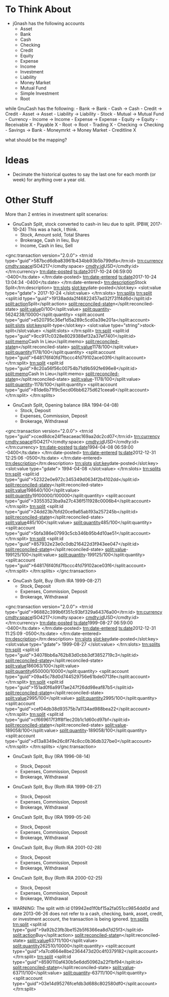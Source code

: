 # To Think About
- jGnash has the following accounts
	- Asset
	- Bank
	- Cash
	- Checking
	- Credit
	- Equity
	- Expense
	- Income
	- Investment
	- Liability
	- Money Market
	- Mutual Fund
	- Simple Investment
	- Root
	
 while GnuCash has the following:
 	- Bank				-> Bank
 	- Cash				-> Cash
 	- Credit			-> Credit
 	- Asset				-> Asset
 	- Liability			-> Liability
 	- Stock
 	- Mutual			-> Mutual Fund
 	- Currency
 	- Income			-> Income
 	- Expense			-> Expense
 	- Equity			-> Equity
 	- Receivable		X
 	- Payable			X
 	- Root				-> Root
 	- Trading			X
 	- Checking			-> Checking
 	- Savings			-> Bank
 	- Moneymrkt			-> Money Market
 	- Creditline		X
 	
 what should be the mapping?
 
 
 # Ideas
 - Decimate the historical quotes to say the last one for each month (or week) for anything over a year old.
 
 
 # Other Stuff
 More than 2 entries in investment split scenarios:
 - GnuCash Split, stock converted to cash-in lieu due to split. (PBW, 2017-10-24)
  This was a hack, I think.
	- Stock, Amount sold, Total Shares
	- Brokerage, Cash in lieu, Buy
	- Income, Cash in lieu, Sell

<gnc:transaction version="2.0.0">
  <trn:id type="guid">587bcd6dba83961b434bb93b5b799dfa</trn:id>
  <trn:currency>
    <cmdty:space>ISO4217</cmdty:space>
    <cmdty:id>USD</cmdty:id>
  </trn:currency>
  <trn:date-posted>
    <ts:date>2017-10-24 06:59:00 -0400</ts:date>
  </trn:date-posted>
  <trn:date-entered>
    <ts:date>2017-10-24 13:04:34 -0400</ts:date>
  </trn:date-entered>
  <trn:description>Stock Split</trn:description>
  <trn:slots>
    <slot>
      <slot:key>date-posted</slot:key>
      <slot:value type="gdate">
        <gdate>2017-10-24</gdate>
      </slot:value>
    </slot>
  </trn:slots>
  <trn:splits>
    <trn:split>
      <split:id type="guid">19138adda2f46822457ad32f731f4d6d</split:id>
      <split:action>Split</split:action>
      <split:reconciled-state>n</split:reconciled-state>
      <split:value>0/100</split:value>
      <split:quantity>-5624238/10000</split:quantity>
      <split:account type="guid">e520795c36ef1d5a289c5cd0a39e201a</split:account>
      <split:slots>
        <slot>
          <slot:key>split-type</slot:key>
          <slot:value type="string">stock-split</slot:value>
        </slot>
      </split:slots>
    </trn:split>
    <trn:split>
      <split:id type="guid">9cc917c0328e8029388ef32a37ef7401</split:id>
      <split:memo>Cash In Lieu</split:memo>
      <split:reconciled-state>n</split:reconciled-state>
      <split:value>1178/100</split:value>
      <split:quantity>1178/100</split:quantity>
      <split:account type="guid">648176f40fd7fbccc4fd79102ace03f6</split:account>
    </trn:split>
    <trn:split>
      <split:id type="guid">8c20a56f56c00754b71d9b592fe696e8</split:id>
      <split:memo>Cash In Lieu</split:memo>
      <split:reconciled-state>n</split:reconciled-state>
      <split:value>-1178/100</split:value>
      <split:quantity>-1178/100</split:quantity>
      <split:account type="guid">81de6b71f9c5ecd06bb6275d621ceea6</split:account>
    </trn:split>
  </trn:splits>

	
 
 - GnuCash Split, Opening balance (IRA 1994-04-08)
 	- Stock, Deposit
 	- Expenses, Commission, Deposit
 	- Brokerage, Withdrawal
 	
<gnc:transaction version="2.0.0">
  <trn:id type="guid">cced8dce24f1eacaeac169aa2dc2cd07</trn:id>
  <trn:currency>
    <cmdty:space>ISO4217</cmdty:space>
    <cmdty:id>USD</cmdty:id>
  </trn:currency>
  <trn:date-posted>
    <ts:date>1994-04-08 06:59:00 -0400</ts:date>
  </trn:date-posted>
  <trn:date-entered>
    <ts:date>2012-12-31 12:25:06 -0500</ts:date>
  </trn:date-entered>
  <trn:description></trn:description>
  <trn:slots>
    <slot>
      <slot:key>date-posted</slot:key>
      <slot:value type="gdate">
        <gdate>1994-04-08</gdate>
      </slot:value>
    </slot>
  </trn:slots>
  <trn:splits>
    <trn:split>
      <split:id type="guid">52322e0e972c345349d0634f2b4102dd</split:id>
      <split:reconciled-state>y</split:reconciled-state>
      <split:value>198640/100</split:value>
      <split:quantity>19100000/100000</split:quantity>
      <split:account type="guid">33553523ba9a27c436f511928c0006b4</split:account>
    </trn:split>
    <trn:split>
      <split:id type="guid">24dd23b7bfd20ce9a65ab193a257245b</split:id>
      <split:reconciled-state>n</split:reconciled-state>
      <split:value>485/100</split:value>
      <split:quantity>485/100</split:quantity>
      <split:account type="guid">5bfa386e07993c5cb346b95b4d10ae51</split:account>
    </trn:split>
    <trn:split>
      <split:id type="guid">857932e23e0c0db216422d3f943ee047</split:id>
      <split:reconciled-state>n</split:reconciled-state>
      <split:value>-199125/100</split:value>
      <split:quantity>-199125/100</split:quantity>
      <split:account type="guid">648176f40fd7fbccc4fd79102ace03f6</split:account>
    </trn:split>
  </trn:splits>
</gnc:transaction>

 	
 	
 - GnuCash Split, Buy (Roth IRA 1999-08-27)
 	- Stock, Deposit
 	- Expenses, Commission, Deposit
 	- Brokerage, Withdrawal
 	
<gnc:transaction version="2.0.0">
  <trn:id type="guid">96882c399b6f351c93bf329a64376a00</trn:id>
  <trn:currency>
    <cmdty:space>ISO4217</cmdty:space>
    <cmdty:id>USD</cmdty:id>
  </trn:currency>
  <trn:date-posted>
    <ts:date>1999-08-27 06:59:00 -0400</ts:date>
  </trn:date-posted>
  <trn:date-entered>
    <ts:date>2012-12-31 11:25:09 -0500</ts:date>
  </trn:date-entered>
  <trn:description></trn:description>
  <trn:slots>
    <slot>
      <slot:key>date-posted</slot:key>
      <slot:value type="gdate">
        <gdate>1999-08-27</gdate>
      </slot:value>
    </slot>
  </trn:slots>
  <trn:splits>
    <trn:split>
      <split:id type="guid">34078bb6a762b83d0cbb3df3852719c3</split:id>
      <split:reconciled-state>y</split:reconciled-state>
      <split:value>186063/100</split:value>
      <split:quantity>650000/10000</split:quantity>
      <split:account type="guid">09a45c78d0d744529756e61bde0713fe</split:account>
    </trn:split>
    <trn:split>
      <split:id type="guid">151ad0f6a9917ae247f26dd98eaf87b5</split:id>
      <split:reconciled-state>n</split:reconciled-state>
      <split:value>2995/100</split:value>
      <split:quantity>2995/100</split:quantity>
      <split:account type="guid">cef04db38d93575b7a1134ad988bea22</split:account>
    </trn:split>
    <trn:split>
      <split:id type="guid">cf669617f3ff8f1ec20b1c1d60cd97bf</split:id>
      <split:reconciled-state>n</split:reconciled-state>
      <split:value>-189058/100</split:value>
      <split:quantity>-189058/100</split:quantity>
      <split:account type="guid">d13a8349e26c8f74c8cc0b36db327be0</split:account>
    </trn:split>
  </trn:splits>
</gnc:transaction>

 	
 	
 -  GnuCash Split, Buy (IRA 1996-08-14)
 	- Stock, Deposit
 	- Expenses, Commission, Deposit
 	- Brokerage, Withdrawal
 
 - GnuCash Split, Buy (Roth IRA 1999-08-27)
 	- Stock, Deposit
 	- Expenses, Commission, Deposit
 	- Brokerage, Withdrawal
  
 - GnuCash Split, Buy (IRA 1999-05-24)
 	- Stock, Deposit
 	- Expenses, Commission, Deposit
 	- Brokerage, Withdrawal
  
 - GnuCash Split, Buy (Roth IRA 2001-02-28)
 	- Stock, Deposit
 	- Expenses, Commission, Deposit
 	- Brokerage, Withdrawal
  
 - GnuCash Split, Buy (Roth IRA 2000-02-25)
 	- Stock, Deposit
 	- Expenses, Commission, Deposit
 	- Brokerage, Withdrawal
 
 
 
 - WARNING: The split with id 019942ed1f0bf15a2fa051cc9854dd0d and date 2013-06-26 does not refer to a cash, checking, bank, asset, credit, or investment account, the transaction is being ignored.
  <trn:splits>
    <trn:split>
      <split:id type="guid">9a92b23fb3be152b5f6366ea8d7d25f3</split:id>
      <split:action>Buy</split:action>
      <split:reconciled-state>n</split:reconciled-state>
      <split:value>63711/100</split:value>
      <split:quantity>262510/10000</split:quantity>
      <split:account type="guid">fa7cd664e8be2364473d20c4f0379182</split:account>
    </trn:split>
    <trn:split>
      <split:id type="guid">8590110af430b5e6dd50962a22f1bf94</split:id>
      <split:reconciled-state>n</split:reconciled-state>
      <split:value>-63711/100</split:value>
      <split:quantity>-63711/100</split:quantity>
      <split:account type="guid">03e14d95276fcefdb3d688c802580df0</split:account>
    </trn:split>
 	